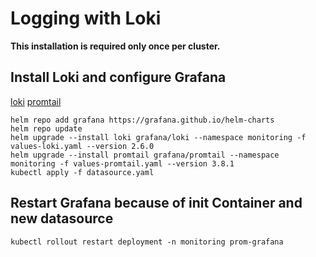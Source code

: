 # Logging with Loki

**This installation is required only once per cluster.**

## Install Loki and configure Grafana

[loki](https://artifacthub.io/packages/helm/grafana/loki)
[promtail](https://artifacthub.io/packages/helm/grafana/promtail)

```shell
helm repo add grafana https://grafana.github.io/helm-charts
helm repo update
helm upgrade --install loki grafana/loki --namespace monitoring -f values-loki.yaml --version 2.6.0
helm upgrade --install promtail grafana/promtail --namespace monitoring -f values-promtail.yaml --version 3.8.1
kubectl apply -f datasource.yaml
```

## Restart Grafana because of init Container and new datasource

```shell
kubectl rollout restart deployment -n monitoring prom-grafana
```
